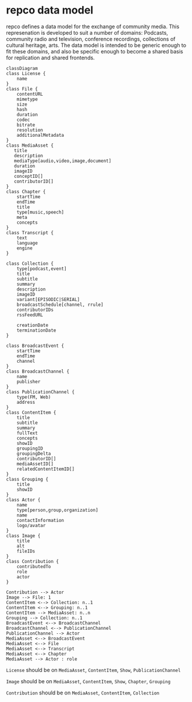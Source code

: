 # repco data model

repco defines a data model for the exchange of community media. This represenation is developed to suit a number of domains: Podcasts, community radio and television, conference recordings, collections of cultural heritage, arts.
The data model is intended to be generic enough to fit these domains, and also be specific enough to become a shared basis for replication and shared frontends.

```mermaid
classDiagram
class License {
    name
}
class File {
    contentURL
    mimetype
    size
    hash
    duration
    codec
    bitrate
    resolution
    additionalMetadata
}
class MediaAsset {
   title
   description
   mediaType[audio,video,image,document]
   duration
   imageID
   conceptID[]
   contributorID[]
}
class Chapter {
    startTime
    endTime
    title
    type[music,speech]
    meta
    concepts
}
class Transcript {
    text
    language
    engine
}

class Collection {
    type[podcast,event]
    title
    subtitle
    summary
    description
    imageID
    variant[EPISODIC|SERIAL]
    broadcastSchedule[channel, rrule]
    contributorIDs
    rssFeedURL
    
    creationDate
    terminationDate
}

class BroadcastEvent {
    startTime
    endTime
    channel
}
class BroadcastChannel {
    name
    publisher
}
class PublicationChannel {
    type(FM, Web)
    address
}
class ContentItem {
    title
    subtitle
    summary
    fullText
    concepts
    showID
    groupingID
    groupingDelta
    contributorID[]
    mediaAssetID[]
    relatedContentItemID[]
}
class Grouping {
    title
    showID
}
class Actor {
    name
    type[person,group,organization]
    name
    contactInformation
    logo/avatar
}
class Image {
    title
    alt
    fileIDs
}
class Contribution {
    contributedTo
    role
    actor
}

Contribution --> Actor
Image --> File: 1
ContentItem <--> Collection: n..1
ContentItem <--> Grouping: n..1
ContentItem --> MediaAsset: n..n
Grouping --> Collection: n..1
BroadcastEvent <--> BroadcastChannel
BroadcastChannel <--> PublicationChannel
PublicationChannel --> Actor
MediaAsset <--> BroadcastEvent
MediaAsset <--> File
MediaAsset <--> Transcript
MediaAsset <--> Chapter
MediaAsset --> Actor : role

```

`License` should be on `MediaAsset`, `ContentItem`, `Show`, `PublicationChannel`

`Image` should be on `MediaAsset`, `ContentItem`, `Show`, `Chapter`, `Grouping`

`Contribution` should be on `MediaAsset`, `ContentItem`, `Collection`

